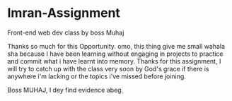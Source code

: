 # Imran-Assignment
Front-end web dev class by boss Muhaj

Thanks so much for this Opportunity. omo, this thing give me small wahala sha because I have been learning without engaging in projects to practice and commit what i have learnt into memory. Thanks for this assignment, I will try to catch up with the class very soon by God's grace if there is anywhere i'm lacking or the topics i've missed before joining.

Boss MUHAJ, I dey find evidence abeg.

